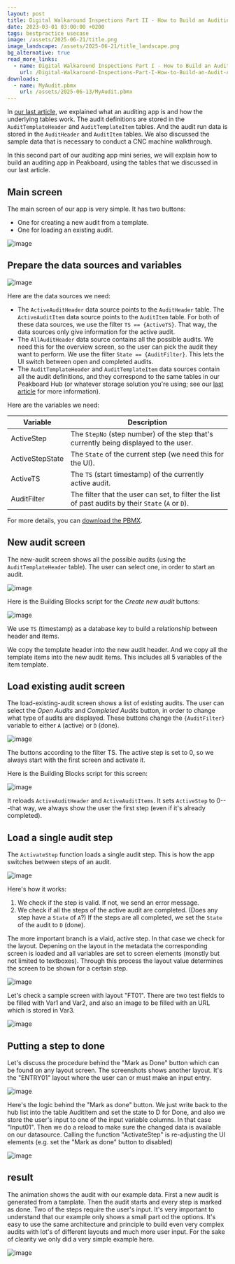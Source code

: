 ```yaml
---
layout: post
title: Digital Walkaround Inspections Part II - How to Build an Auditing App
date: 2023-03-01 03:00:00 +0200
tags: bestpractice usecase
image: /assets/2025-06-21/title.png
image_landscape: /assets/2025-06-21/title_landscape.png
bg_alternative: true
read_more_links:
  - name: Digital Walkaround Inspections Part I - How to Build an Auditing App
    url: /Digital-Walkaround-Inspections-Part-I-How-to-Build-an-Audit-App.html
downloads:
  - name: MyAudit.pbmx
    url: /assets/2025-06-13/MyAudit.pbmx
---
```

In [our last article](/Digital-Walkaround-Inspections-Part-I-How-to-Build-an-Audit-App.html), we explained what an auditing app is and how the underlying tables work. The audit definitions are stored in the `AuditTemplateHeader` and `AuditTemplateItem` tables. And the audit run data is stored in the `AuditHeader` and `AuditItem` tables. We also discussed the sample data that is necessary to conduct a CNC machine walkthrough.

In this second part of our auditing app mini series, we will explain how to build an auditing app in Peakboard, using the tables that we discussed in our last article.

## Main screen

The main screen of our app is very simple. It has two buttons:
* One for creating a new audit from a template.
* One for loading an existing audit.

![image](/assets/2025-06-21/010.png)

## Prepare the data sources and variables

![image](/assets/2025-06-21/020.png)

Here are the data sources we need:

- The `ActiveAuditHeader` data source points to the `AuditHeader` table. The `ActiveAuditItem` data source points to the `AuditItem` table. For both of these data sources, we use the filter `TS == {ActiveTS}`. That way, the data sources only give information for the active audit.
- The `AllAuditHeader` data source contains all the possible audits. We need this for the overview screen, so the user can pick the audit they want to perform. We use the filter `State == {AuditFilter}`. This lets the UI switch between open and completed audits.
- The `AuditTemplateHeader` and `AuditTemplateItem` data sources contain all the audit definitions, and they correspond to the same tables in our Peakboard Hub (or whatever storage solution you're using; see our [last article](/Digital-Walkaround-Inspections-Part-I-How-to-Build-an-Audit-App.html) for more information).

Here are the variables we need:

| Variable        | Description |
| --------------- | ----------- |
| ActiveStep      | The `StepNo` (step number) of the step that's currently being displayed to the user. |
| ActiveStepState | The `State` of the current step (we need this for the UI). |
| ActiveTS        | The `TS` (start timestamp) of the currently active audit. |
| AuditFilter     | The filter that the user can set, to filter the list of past audits by their `State` (`A` or `D`). |

For more details, you can [download the PBMX](/assets/2025-06-13/MyAudit.pbmx).

## New audit screen

The new-audit screen shows all the possible audits (using the `AuditTemplateHeader` table). The user can select one, in order to start an audit.

![image](/assets/2025-06-21/030.png)

Here is the Building Blocks script for the *Create new audit* buttons:

![image](/assets/2025-06-21/040.png)

We use `TS` (timestamp) as a database key to build a relationship between header and items.

We copy the template header into the new audit header. And we copy all the template items into the new audit items. This includes all 5 variables of the item template.

## Load existing audit screen

The load-existing-audit screen shows a list of existing audits. The user can select the *Open Audits* and *Completed Audits* button, in order to change what type of audits are displayed. These buttons change the `{AuditFilter}` variable to either `A` (active) or `D` (done).

![image](/assets/2025-06-21/050.png)

The buttons according to the filter TS. The active step is set to 0, so we always start with the first screen and activate it.

Here is the Building Blocks script for this screen:

![image](/assets/2025-06-21/060.png)

It reloads `ActiveAuditHeader` and `ActiveAuditItems`. It sets `ActiveStep` to 0---that way, we always show the user the first step (even if it's already completed).

## Load a single audit step

The `ActivateStep` function loads a single audit step. This is how the app switches between steps of an audit.

![image](/assets/2025-06-21/070.png)

Here's how it works:

1. We check if the step is valid. If not, we send an error message.
2. We check if all the steps of the active audit are completed. (Does any step have a `State` of `A`?) If the steps are all completed, we set the `State` of the audit to `D` (done).

The more important branch is a vlaid, active step. In that case we check for the layout. Depening on the layout in the metadata the corresponding screen is loaded and all variables are set to screen elements (monstly but not limited to textboxes). Through this process the layout value determines the screen to be shown for a certain step.

![image](/assets/2025-06-21/071.png)

Let's check a sample screen with layout "FT01". There are two test fields to be filled with Var1 and Var2, and also an image to be filled with an URL which is stored in Var3.

![image](/assets/2025-06-21/080.png)

## Putting a step to done

Let's discuss the procedure behind the "Mark as Done" button which can be found on any layout screen. The screenshots shows another layout. It's the "ENTRY01" layout where the user can or must make an input entry.

![image](/assets/2025-06-21/090.png)

Here's the logic behind the "Mark as done" button. We just write back to the hub list into the table AuditItem and set the state to D for Done, and also we store the user's input  to one of the input variable columns. In that case "Input01". Then we do a reload to make sure the changed data is available on our datasource. Calling the function "ActivateStep" is re-adjusting the UI elements (e.g. set the "Mark as done" button to disabled)

![image](/assets/2025-06-21/100.png)

## result

The animation shows the audit with our example data. First a new audit is generated from a tamplate. Then the audit starts and every step is marked as done. Two of the steps require the user's input.
It's very important to understand that our example only shows a small part od the options. It's easy to use the same architecture and principle to build even very complex audits with lot's of different layouts and much more user input. For the sake of clearity we only did a very simple example here.

![image](/assets/2025-06-21/result.gif)





